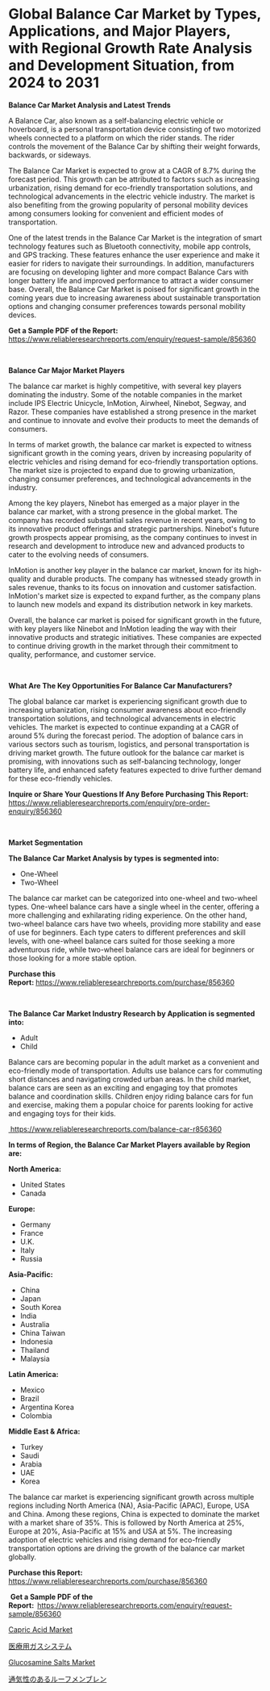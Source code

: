 <p><h1>Global Balance Car Market by Types, Applications, and Major Players, with Regional Growth Rate Analysis and Development Situation, from 2024 to 2031</h1></p><p><strong>Balance Car Market Analysis and Latest Trends</strong></p>
<p><p>A Balance Car, also known as a self-balancing electric vehicle or hoverboard, is a personal transportation device consisting of two motorized wheels connected to a platform on which the rider stands. The rider controls the movement of the Balance Car by shifting their weight forwards, backwards, or sideways.</p><p>The Balance Car Market is expected to grow at a CAGR of 8.7% during the forecast period. This growth can be attributed to factors such as increasing urbanization, rising demand for eco-friendly transportation solutions, and technological advancements in the electric vehicle industry. The market is also benefiting from the growing popularity of personal mobility devices among consumers looking for convenient and efficient modes of transportation.</p><p>One of the latest trends in the Balance Car Market is the integration of smart technology features such as Bluetooth connectivity, mobile app controls, and GPS tracking. These features enhance the user experience and make it easier for riders to navigate their surroundings. In addition, manufacturers are focusing on developing lighter and more compact Balance Cars with longer battery life and improved performance to attract a wider consumer base. Overall, the Balance Car Market is poised for significant growth in the coming years due to increasing awareness about sustainable transportation options and changing consumer preferences towards personal mobility devices.</p></p>
<p><strong>Get a Sample PDF of the Report:&nbsp;</strong> <a href="https://www.reliableresearchreports.com/enquiry/request-sample/856360">https://www.reliableresearchreports.com/enquiry/request-sample/856360</a></p>
<p>&nbsp;</p>
<p><strong>Balance Car Major Market Players</strong></p>
<p><p>The balance car market is highly competitive, with several key players dominating the industry. Some of the notable companies in the market include IPS Electric Unicycle, InMotion, Airwheel, Ninebot, Segway, and Razor. These companies have established a strong presence in the market and continue to innovate and evolve their products to meet the demands of consumers.</p><p>In terms of market growth, the balance car market is expected to witness significant growth in the coming years, driven by increasing popularity of electric vehicles and rising demand for eco-friendly transportation options. The market size is projected to expand due to growing urbanization, changing consumer preferences, and technological advancements in the industry.</p><p>Among the key players, Ninebot has emerged as a major player in the balance car market, with a strong presence in the global market. The company has recorded substantial sales revenue in recent years, owing to its innovative product offerings and strategic partnerships. Ninebot's future growth prospects appear promising, as the company continues to invest in research and development to introduce new and advanced products to cater to the evolving needs of consumers.</p><p>InMotion is another key player in the balance car market, known for its high-quality and durable products. The company has witnessed steady growth in sales revenue, thanks to its focus on innovation and customer satisfaction. InMotion's market size is expected to expand further, as the company plans to launch new models and expand its distribution network in key markets.</p><p>Overall, the balance car market is poised for significant growth in the future, with key players like Ninebot and InMotion leading the way with their innovative products and strategic initiatives. These companies are expected to continue driving growth in the market through their commitment to quality, performance, and customer service.</p></p>
<p>&nbsp;</p>
<p><strong>What Are The Key Opportunities For Balance Car Manufacturers?</strong></p>
<p><p>The global balance car market is experiencing significant growth due to increasing urbanization, rising consumer awareness about eco-friendly transportation solutions, and technological advancements in electric vehicles. The market is expected to continue expanding at a CAGR of around 5% during the forecast period. The adoption of balance cars in various sectors such as tourism, logistics, and personal transportation is driving market growth. The future outlook for the balance car market is promising, with innovations such as self-balancing technology, longer battery life, and enhanced safety features expected to drive further demand for these eco-friendly vehicles.</p></p>
<p><strong>Inquire or Share Your Questions If Any Before Purchasing This Report:</strong> <a href="https://www.reliableresearchreports.com/enquiry/pre-order-enquiry/856360">https://www.reliableresearchreports.com/enquiry/pre-order-enquiry/856360</a></p>
<p>&nbsp;</p>
<p><strong>Market Segmentation</strong></p>
<p><strong>The Balance Car Market Analysis by types is segmented into:</strong></p>
<p><ul><li>One-Wheel</li><li>Two-Wheel</li></ul></p>
<p><p>The balance car market can be categorized into one-wheel and two-wheel types. One-wheel balance cars have a single wheel in the center, offering a more challenging and exhilarating riding experience. On the other hand, two-wheel balance cars have two wheels, providing more stability and ease of use for beginners. Each type caters to different preferences and skill levels, with one-wheel balance cars suited for those seeking a more adventurous ride, while two-wheel balance cars are ideal for beginners or those looking for a more stable option.</p></p>
<p><strong>Purchase this Report:&nbsp;</strong><a href="https://www.reliableresearchreports.com/purchase/856360">https://www.reliableresearchreports.com/purchase/856360</a></p>
<p>&nbsp;</p>
<p><strong>The Balance Car Market Industry Research by Application is segmented into:</strong></p>
<p><ul><li>Adult</li><li>Child</li></ul></p>
<p><p>Balance cars are becoming popular in the adult market as a convenient and eco-friendly mode of transportation. Adults use balance cars for commuting short distances and navigating crowded urban areas. In the child market, balance cars are seen as an exciting and engaging toy that promotes balance and coordination skills. Children enjoy riding balance cars for fun and exercise, making them a popular choice for parents looking for active and engaging toys for their kids.</p></p>
<p><a href="https://www.reliableresearchreports.com/balance-car-r856360">&nbsp;https://www.reliableresearchreports.com/balance-car-r856360</a></p>
<p><strong>In terms of Region, the Balance Car Market Players available by Region are:</strong></p>
<p>
    <p> <strong> North America: </strong>
        <ul>
            <li>United States</li>
            <li>Canada</li>
        </ul>
        </p> 
    <p> <strong> Europe: </strong>
        <ul>
            <li>Germany</li>
            <li>France</li>
            <li>U.K.</li>
            <li>Italy</li>
            <li>Russia</li>
        </ul>
        </p> 
    <p> <strong> Asia-Pacific: </strong>
        <ul>
            <li>China</li>
            <li>Japan</li>
            <li>South Korea</li>
            <li>India</li>
            <li>Australia</li>
            <li>China Taiwan</li>
            <li>Indonesia</li>
            <li>Thailand</li>
            <li>Malaysia</li>
        </ul>
        </p> 
    <p> <strong> Latin America: </strong>
        <ul>
            <li>Mexico</li>
            <li>Brazil</li>
            <li>Argentina Korea</li>
            <li>Colombia</li>
        </ul>
        </p> 
    <p> <strong> Middle East & Africa: </strong>
        <ul>
            <li>Turkey</li>
            <li>Saudi</li>
            <li>Arabia</li>
            <li>UAE</li>
            <li>Korea</li>
        </ul>
    </p>
    </p>
<p><p>The balance car market is experiencing significant growth across multiple regions including North America (NA), Asia-Pacific (APAC), Europe, USA and China. Among these regions, China is expected to dominate the market with a market share of 35%. This is followed by North America at 25%, Europe at 20%, Asia-Pacific at 15% and USA at 5%. The increasing adoption of electric vehicles and rising demand for eco-friendly transportation options are driving the growth of the balance car market globally.</p></p>
<p><strong>Purchase this Report: </strong><a href="https://www.reliableresearchreports.com/purchase/856360">https://www.reliableresearchreports.com/purchase/856360</a></p>
<p>&nbsp;<strong>Get a Sample PDF of the Report:&nbsp;&nbsp;</strong><a href="https://www.reliableresearchreports.com/enquiry/request-sample/856360">https://www.reliableresearchreports.com/enquiry/request-sample/856360</a></p>
<p><strong></strong></p>
<p><p><a href="https://www.linkedin.com/pulse/capric-acid-market-furnish-information-size-share-dynamics-pjrje?trackingId=Oef9rT3pPrOPUvP%2BuCOsYQ%3D%3D">Capric Acid Market</a></p><p><a href="https://medium.com/@roxanenader1/%E5%8C%BB%E7%99%82%E3%82%AC%E3%82%B9%E3%82%B7%E3%82%B9%E3%83%86%E3%83%A0%E3%81%AE%E5%B8%82%E5%A0%B4%E3%82%B7%E3%82%A7%E3%82%A2%E3%81%AE%E9%80%B2%E5%8C%96%E3%81%A8%E5%B8%82%E5%A0%B4%E6%88%90%E9%95%B7%E3%83%88%E3%83%AC%E3%83%B3%E3%83%89-2024%E5%B9%B4-2031%E5%B9%B4-870c4e74c29a">医療用ガスシステム</a></p><p><a href="https://www.linkedin.com/pulse/glucosamine-salts-market-size-growth-segmentation-regional-zjnae?trackingId=Td7PZ39uh8xaeMTlfQ636Q%3D%3D">Glucosamine Salts Market</a></p><p><a href="https://medium.com/@alioukaye1/%E9%80%8F%E6%B9%BF%E6%80%A7%E3%83%AB%E3%83%BC%E3%83%95%E3%83%A1%E3%83%B3%E3%83%96%E3%83%AC%E3%83%B3%E5%B8%82%E5%A0%B4-2031%E5%B9%B4%E3%81%BE%E3%81%A7%E3%81%AE%E6%88%90%E5%8A%9F%E3%81%97%E3%81%9F%E3%83%93%E3%82%B8%E3%83%8D%E3%82%B9%E6%88%A6%E7%95%A5%E3%81%AE%E9%8D%B5%E3%82%92%E4%BA%88%E6%B8%AC-db35e60d91e1">通気性のあるルーフメンブレン</a></p></p>